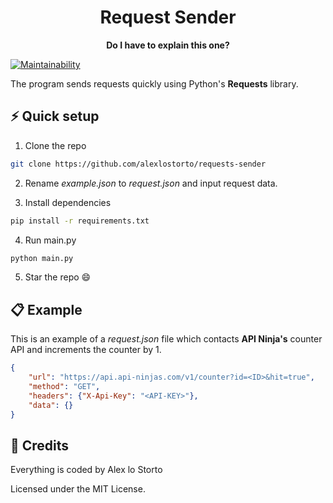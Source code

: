 <h1 align="center">Request Sender</h1>

<p align="center">
  <b>Do I have to explain this one?</b>
</p>

[![Maintainability](https://img.shields.io/codeclimate/maintainability/alexlostorto/requests-sender?style=for-the-badge&message=Code+Climate&labelColor=222222&logo=Code+Climate&logoColor=FFFFFF)](https://codeclimate.com/github/alexlostorto/requests-sender/maintainability)

The program sends requests quickly using Python's **Requests** library.

## ⚡ Quick setup

1. Clone the repo

```bash
git clone https://github.com/alexlostorto/requests-sender
```

2. Rename _example.json_ to _request.json_ and input request data.

3. Install dependencies

```bash
pip install -r requirements.txt
```

4. Run main.py

```bash
python main.py
```

5. Star the repo 😄

## 📋 Example

This is an example of a _request.json_ file which contacts **API Ninja's** counter API and increments the counter by 1.

```json
{
    "url": "https://api.api-ninjas.com/v1/counter?id=<ID>&hit=true",
    "method": "GET",
    "headers": {"X-Api-Key": "<API-KEY>"},
    "data": {}
}
```

## 📜 Credits

Everything is coded by Alex lo Storto

Licensed under the MIT License.
